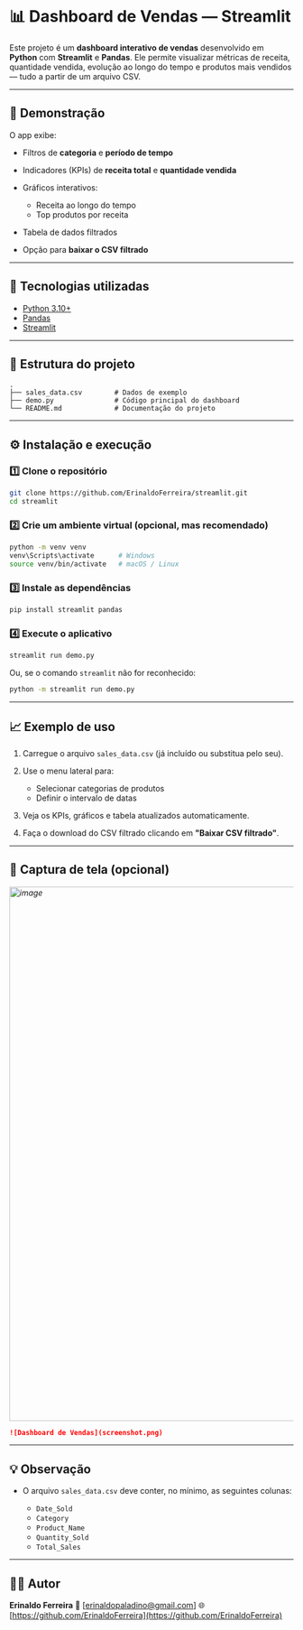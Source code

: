 # 📊 Dashboard de Vendas — Streamlit

Este projeto é um **dashboard interativo de vendas** desenvolvido em **Python** com **Streamlit** e **Pandas**.
Ele permite visualizar métricas de receita, quantidade vendida, evolução ao longo do tempo e produtos mais vendidos — tudo a partir de um arquivo CSV.

---

## 🚀 Demonstração

O app exibe:

* Filtros de **categoria** e **período de tempo**
* Indicadores (KPIs) de **receita total** e **quantidade vendida**
* Gráficos interativos:

  * Receita ao longo do tempo
  * Top produtos por receita
* Tabela de dados filtrados
* Opção para **baixar o CSV filtrado**

---

## 🧩 Tecnologias utilizadas

* [Python 3.10+](https://www.python.org/)
* [Pandas](https://pandas.pydata.org/)
* [Streamlit](https://streamlit.io/)

---

## 📂 Estrutura do projeto

```
.
├── sales_data.csv        # Dados de exemplo
├── demo.py               # Código principal do dashboard
└── README.md             # Documentação do projeto
```

---

## ⚙️ Instalação e execução

### 1️⃣ Clone o repositório

```bash
git clone https://github.com/ErinaldoFerreira/streamlit.git
cd streamlit
```

### 2️⃣ Crie um ambiente virtual (opcional, mas recomendado)

```bash
python -m venv venv
venv\Scripts\activate      # Windows
source venv/bin/activate   # macOS / Linux
```

### 3️⃣ Instale as dependências

```bash
pip install streamlit pandas
```

### 4️⃣ Execute o aplicativo

```bash
streamlit run demo.py
```

Ou, se o comando `streamlit` não for reconhecido:

```bash
python -m streamlit run demo.py
```

---

## 📈 Exemplo de uso

1. Carregue o arquivo `sales_data.csv` (já incluído ou substitua pelo seu).
2. Use o menu lateral para:

   * Selecionar categorias de produtos
   * Definir o intervalo de datas
3. Veja os KPIs, gráficos e tabela atualizados automaticamente.
4. Faça o download do CSV filtrado clicando em **"Baixar CSV filtrado"**.

---

## 📸 Captura de tela (opcional)

*<img width="1903" height="947" alt="image" src="https://github.com/user-attachments/assets/f6081b5b-029f-40b4-b848-6d8aef1421c9" />*

```markdown
![Dashboard de Vendas](screenshot.png)
```

---

## 💡 Observação

* O arquivo `sales_data.csv` deve conter, no mínimo, as seguintes colunas:

  * `Date_Sold`
  * `Category`
  * `Product_Name`
  * `Quantity_Sold`
  * `Total_Sales`

---

## 🧑‍💻 Autor

**Erinaldo Ferreira**
📧 [erinaldopaladino@gmail.com]
🌐 [https://github.com/ErinaldoFerreira](https://github.com/ErinaldoFerreira)


